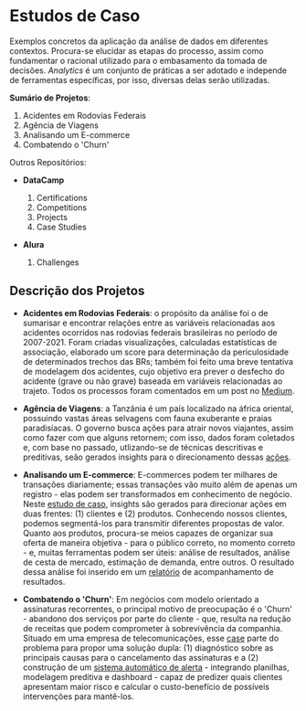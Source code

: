 # Estudos de Caso

Exemplos concretos da aplicação da análise de dados em diferentes contextos. Procura-se elucidar as etapas do processo, assim como fundamentar o racional utilizado para o embasamento da tomada de decisões. <em>Analytics</em> é um conjunto de práticas a ser adotado e independe de ferramentas específicas, por isso, diversas delas serão utilizadas.

**Sumário de Projetos**:
1. Acidentes em Rodovias Federais
2. Agência de Viagens
3. Analisando um E-commerce
4. Combatendo o 'Churn'

Outros Repositórios:
* **DataCamp**
  1. Certifications
  2. Competitions
  3. Projects
  4. Case Studies

* **Alura**
  1. Challenges
   

## Descrição dos Projetos

* **Acidentes em Rodovias Federais**: o propósito da análise foi o de sumarisar e encontrar relações entre as variáveis relacionadas aos acidentes ocorridos nas rodovias federais brasileiras no período de 2007-2021. Foram criadas visualizações, calculadas estatísticas de associação, elaborado um score para determinação da periculosidade de determinados trechos das BRs; também foi feito uma breve tentativa de modelagem dos acidentes, cujo objetivo era prever o desfecho do acidente (grave ou não grave) baseada em variáveis relacionadas ao trajeto. Todos os processos foram comentados em um post no [Medium](https://medium.com/@viniciusbelchior0/analisando-os-acidentes-em-rodovias-federais-2007-2021-7ad57aabb10f).

* **Agência de Viagens**: a Tanzânia é um país localizado na áfrica oriental, possuindo vastas áreas selvagens com fauna exuberante e praias paradisíacas. O governo busca ações para atrair novos viajantes, assim como fazer com que alguns retornem; com isso, dados foram coletados e, com base no passado, utlizando-se de técnicas descritivas e preditivas, seão gerados insights para o direcionamento dessas [ações](https://drive.google.com/file/d/1ZpDsbOFq9-etHydE7oBRWBzZgs2ImdPT/view?usp=drive_link).

* **Analisando um E-commerce**: E-commerces podem ter milhares de transações diariamente; essas transações vão muito além de apenas um registro - elas podem ser transformados em conhecimento de negócio. Neste [estudo de caso](https://drive.google.com/file/d/1BzstLQyhj-6q9STLXuxV-Hhokd7KNhHB/view), insights são gerados para direcionar ações em duas frentes: (1) clientes e (2) produtos. Conhecendo nossos clientes, podemos segmentá-los para transmitir diferentes propostas de valor. Quanto aos produtos, procura-se meios capazes de organizar sua oferta de maneira objetiva - para o público correto, no momento correto - e, muitas ferramentas podem ser úteis: análise de resultados, análise de cesta de mercado, estimação de demanda, entre outros. O resultado dessa análise foi inserido em um [relatório](https://lookerstudio.google.com/u/0/reporting/0a10920d-faf6-4a36-ad01-979ebeb66595/page/IevWC) de acompanhamento de resultados.

* **Combatendo o 'Churn'**: Em negócios com modelo orientado a assinaturas recorrentes, o principal motivo de preocupação é o 'Churn' - abandono dos serviços por parte do cliente - que, resulta na redução de receitas que podem comprometer à sobrevivência da companhia. Situado em uma empresa de telecomunicações, esse [case](https://drive.google.com/file/d/1Gp6trz4yDXofW6VSq-sCGggTQLZ_zKm1/view) parte do problema para propor uma solução dupla: (1) diagnóstico sobre as principais causas para o cancelamento das assinaturas e a (2) construção de um [sistema automático de alerta](https://lookerstudio.google.com/reporting/2adb10de-31b6-480d-bf2a-201caeabf989/page/WuOkC) - integrando planilhas, modelagem preditiva e dashboard - capaz de predizer quais clientes apresentam maior risco e calcular o custo-benefício de possíveis intervenções para mantê-los.

